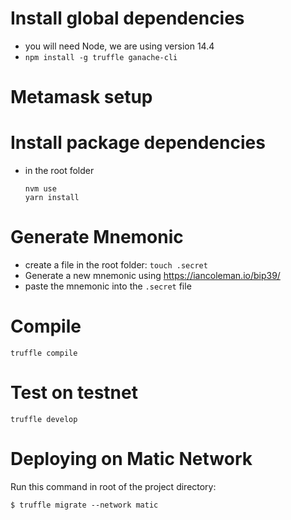# Install global dependencies
- you will need Node, we are using version 14.4
- `npm install -g truffle ganache-cli`

# Metamask setup

# Install package dependencies
- in the root folder
  ```
  nvm use
  yarn install
  ```

# Generate Mnemonic
- create a file in the root folder: `touch .secret`
- Generate a new mnemonic using https://iancoleman.io/bip39/
- paste the mnemonic into the `.secret` file
  
# Compile
`truffle compile`

# Test on testnet
`truffle develop`

# Deploying on Matic Network
Run this command in root of the project directory:
```
$ truffle migrate --network matic
```